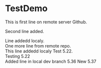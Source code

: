 # TestDemo
This is first line on remote server Github.  

Second line added.  

Line addedd localy.  
One more line from remote repo.  
This line addedd localy Test 5.22.  
Testing 5.22  
Added line in local dev branch 5.36
New 5.37  

